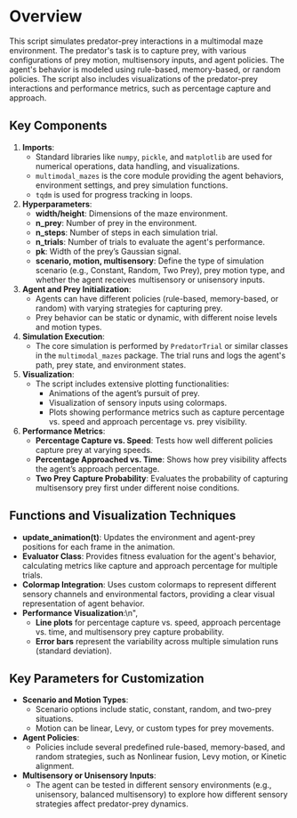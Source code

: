 # Overview
<p>This script simulates predator-prey interactions in a multimodal maze environment. The predator's task is to capture prey, with various configurations of prey motion, multisensory inputs, and agent policies. The agent's behavior is modeled using rule-based, memory-based, or random policies. The script also includes visualizations of the predator-prey interactions and performance metrics, such as percentage capture and approach.</p>

## Key Components
1. **Imports**:
   - Standard libraries like `numpy`, `pickle`, and `matplotlib` are used for numerical operations, data handling, and visualizations.
   - `multimodal_mazes` is the core module providing the agent behaviors, environment settings, and prey simulation functions.
   - `tqdm` is used for progress tracking in loops.
2. **Hyperparameters**:
   - **width/height**: Dimensions of the maze environment.
   - **n_prey**: Number of prey in the environment.
   - **n_steps**: Number of steps in each simulation trial.
   - **n_trials**: Number of trials to evaluate the agent's performance.
   - **pk**: Width of the prey’s Gaussian signal.
   - **scenario, motion, multisensory**: Define the type of simulation scenario (e.g., Constant, Random, Two Prey), prey motion type, and whether the agent receives multisensory or unisensory inputs.
3. **Agent and Prey Initialization**:
   - Agents can have different policies (rule-based, memory-based, or random) with varying strategies for capturing prey.
   - Prey behavior can be static or dynamic, with different noise levels and motion types.
4. **Simulation Execution**:
   - The core simulation is performed by `PredatorTrial` or similar classes in the `multimodal_mazes` package. The trial runs and logs the agent's path, prey state, and environment states.
5. **Visualization**:
   - The script includes extensive plotting functionalities:
     - Animations of the agent’s pursuit of prey.
     - Visualization of sensory inputs using colormaps.
     - Plots showing performance metrics such as capture percentage vs. speed and approach percentage vs. prey visibility.
6. **Performance Metrics**:
   - **Percentage Capture vs. Speed**: Tests how well different policies capture prey at varying speeds.
   - **Percentage Approached vs. Time**: Shows how prey visibility affects the agent’s approach percentage.
   - **Two Prey Capture Probability**: Evaluates the probability of capturing multisensory prey first under different noise conditions.

## Functions and Visualization Techniques
- **update_animation(t)**: Updates the environment and agent-prey positions for each frame in the animation.
- **Evaluator Class**: Provides fitness evaluation for the agent's behavior, calculating metrics like capture and approach percentage for multiple trials.
- **Colormap Integration**: Uses custom colormaps to represent different sensory channels and environmental factors, providing a clear visual representation of agent behavior.
- **Performance Visualization**:\n",
   - **Line plots** for percentage capture vs. speed, approach percentage vs. time, and multisensory prey capture probability.
   - **Error bars** represent the variability across multiple simulation runs (standard deviation).

## Key Parameters for Customization
- **Scenario and Motion Types**:
   - Scenario options include static, constant, random, and two-prey situations.
   - Motion can be linear, Levy, or custom types for prey movements.
- **Agent Policies**:
   - Policies include several predefined rule-based, memory-based, and random strategies, such as Nonlinear fusion, Levy motion, or Kinetic alignment.
- **Multisensory or Unisensory Inputs**:
   - The agent can be tested in different sensory environments (e.g., unisensory, balanced multisensory) to explore how different sensory strategies affect predator-prey dynamics.
